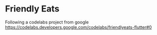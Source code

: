 # Friendly Eats

Following a codelabs project from google https://codelabs.developers.google.com/codelabs/friendlyeats-flutter#0


